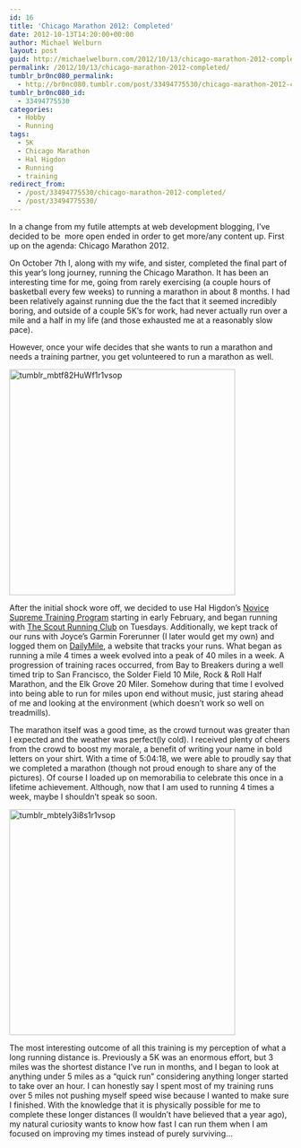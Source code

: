 ```yaml
---
id: 16
title: 'Chicago Marathon 2012: Completed'
date: 2012-10-13T14:20:00+00:00
author: Michael Welburn
layout: post
guid: http://michaelwelburn.com/2012/10/13/chicago-marathon-2012-completed/
permalink: /2012/10/13/chicago-marathon-2012-completed/
tumblr_br0nc080_permalink:
  - http://br0nc080.tumblr.com/post/33494775530/chicago-marathon-2012-completed
tumblr_br0nc080_id:
  - 33494775530
categories:
  - Hobby
  - Running
tags:
  - 5K
  - Chicago Marathon
  - Hal Higdon
  - Running
  - training
redirect_from:
  - /post/33494775530/chicago-marathon-2012-completed/
  - /post/33494775530/
---
```

In a change from my futile attempts at web development blogging, I’ve decided to be  more open ended in order to get more/any content up. First up on the agenda: Chicago Marathon 2012.

On October 7th I, along with my wife, and sister, completed the final part of this year’s long journey, running the Chicago Marathon. It has been an interesting time for me, going from rarely exercising (a couple hours of basketball every few weeks) to running a marathon in about 8 months. I had been relatively against running due the the fact that it seemed incredibly boring, and outside of a couple 5K’s for work, had never actually run over a mile and a half in my life (and those exhausted me at a reasonably slow pace).

However, once your wife decides that she wants to run a marathon and needs a training partner, you get volunteered to run a marathon as well.

<!--more-->

[<img class="alignnone size-full wp-image-138 aligncenter" alt="tumblr_mbtf82HuWf1r1vsop" src="http://michaelwelburn.com/wp-content/uploads/2012/10/tumblr_mbtf82HuWf1r1vsop.jpg" width="403" height="403" srcset="http://michaelwelburn.com/wp-content/uploads/2012/10/tumblr_mbtf82HuWf1r1vsop.jpg 403w, http://michaelwelburn.com/wp-content/uploads/2012/10/tumblr_mbtf82HuWf1r1vsop-150x150.jpg 150w, http://michaelwelburn.com/wp-content/uploads/2012/10/tumblr_mbtf82HuWf1r1vsop-300x300.jpg 300w" sizes="(max-width: 403px) 100vw, 403px" />](http://michaelwelburn.com/wp-content/uploads/2012/10/tumblr_mbtf82HuWf1r1vsop.jpg)

<!-- more -->

After the initial shock wore off, we decided to use Hal Higdon’s <a title="http://www.halhigdon.com/training/51143/Marathon-Novice-Supreme-Training-Program" href="http://www.halhigdon.com/training/51143/Marathon-Novice-Supreme-Training-Program" target="_blank">Novice Supreme Training Program</a> starting in early February, and began running with <a title="http://southlooprunning.com/" href="http://southlooprunning.com/" target="_blank">The Scout Running Club</a> on Tuesdays. Additionally, we kept track of our runs with Joyce’s Garmin Forerunner (I later would get my own) and logged them on <a title="http://www.dailymile.com/people/br0nc080" href="http://www.dailymile.com/people/br0nc080" target="_blank">DailyMile</a>, a website that tracks your runs. What began as running a mile 4 times a week evolved into a peak of 40 miles in a week. A progression of training races occurred, from Bay to Breakers during a well timed trip to San Francisco, the Solder Field 10 Mile, Rock & Roll Half Marathon, and the Elk Grove 20 Miler. Somehow during that time I evolved into being able to run for miles upon end without music, just staring ahead of me and looking at the environment (which doesn’t work so well on treadmills).

The marathon itself was a good time, as the crowd turnout was greater than I expected and the weather was perfect(ly cold). I received plenty of cheers from the crowd to boost my morale, a benefit of writing your name in bold letters on your shirt. With a time of 5:04:18, we were able to proudly say that we completed a marathon (though not proud enough to share any of the pictures). Of course I loaded up on memorabilia to celebrate this once in a lifetime achievement. Although, now that I am used to running 4 times a week, maybe I shouldn’t speak so soon.

[<img class="alignnone size-full wp-image-137 aligncenter" alt="tumblr_mbtely3i8s1r1vsop" src="http://michaelwelburn.com/wp-content/uploads/2012/10/tumblr_mbtely3i8s1r1vsop.jpg" width="403" height="403" srcset="http://michaelwelburn.com/wp-content/uploads/2012/10/tumblr_mbtely3i8s1r1vsop.jpg 403w, http://michaelwelburn.com/wp-content/uploads/2012/10/tumblr_mbtely3i8s1r1vsop-150x150.jpg 150w, http://michaelwelburn.com/wp-content/uploads/2012/10/tumblr_mbtely3i8s1r1vsop-300x300.jpg 300w" sizes="(max-width: 403px) 100vw, 403px" />](http://michaelwelburn.com/wp-content/uploads/2012/10/tumblr_mbtely3i8s1r1vsop.jpg)

The most interesting outcome of all this training is my perception of what a long running distance is. Previously a 5K was an enormous effort, but 3 miles was the shortest distance I’ve run in months, and I began to look at anything under 5 miles as a “quick run” considering anything longer started to take over an hour. I can honestly say I spent most of my training runs over 5 miles not pushing myself speed wise because I wanted to make sure I finished. With the knowledge that it is physically possible for me to complete these longer distances (I wouldn’t have believed that a year ago), my natural curiosity wants to know how fast I can run them when I am focused on improving my times instead of purely surviving…
